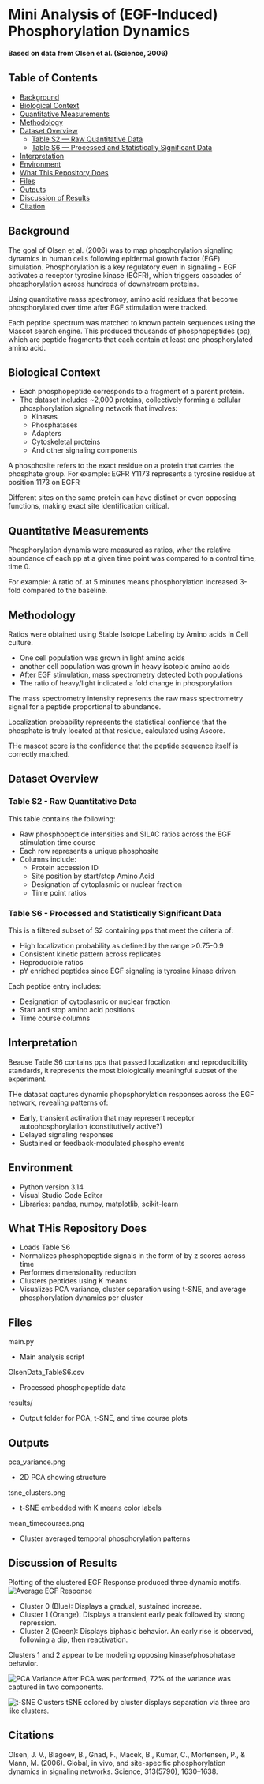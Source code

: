 # Mini Analysis of (EGF-Induced) Phosphorylation Dynamics

**Based on data from Olsen et al. (Science, 2006)**

## Table of Contents

- [Background](#background)
- [Biological Context](#biological-context)
- [Quantitative Measurements](#quantitative-measurements)
- [Methodology](#methodology)
- [Dataset Overview](#dataset-overview)
  - [Table S2 — Raw Quantitative Data](#table-s2---raw-quantitative-data)
  - [Table S6 — Processed and Statistically Significant Data](#table-s6---processed-and-statistically-significant-data)
- [Interpretation](#interpretation)
- [Environment](#environment)
- [What This Repository Does](#what-this-repository-does)
- [Files](#files)
- [Outputs](#outputs)
- [Discussion of Results](#discussion-of-results)
- [Citation](#citation)

## Background

The goal of Olsen et al. (2006) was to map phosphorylation signaling dynamics in human cells following epidermal growth factor (EGF) simulation. Phosphorylation is a key regulatory even in signaling - EGF activates a receptor tyrosine kinase (EGFR), which triggers cascades of phosphorylation across hundreds of downstream proteins.

Using quantitative mass spectromoy, amino acid residues that become phosphorylated over time after EGF stimulation were tracked.

Each peptide spectrum was matched to known protein sequences using the Mascot search engine. This produced thousands of phosphopeptides (pp), which are peptide fragments that each contain at least one phosphorylated amino acid.

## Biological Context

- Each phosphopeptide corresponds to a fragment of a parent protein.
- The dataset includes ~2,000 proteins, collectively forming a cellular phosphorylation signaling network that involves:
  - Kinases
  - Phosphatases
  - Adapters
  - Cytoskeletal proteins
  - And other signaling components

A phosphosite refers to the exact residue on a protein that carries the phosphate group. For example:
EGFR Y1173 represents a tyrosine residue at position 1173 on EGFR

Different sites on the same protein can have distinct or even opposing functions, making exact site identification critical.

## Quantitative Measurements

Phosphorylation dynamis were measured as ratios, wher the relative abundance of each pp at a given time point was compared to a control time, time 0.

For example: A ratio of. at 5 minutes means phosphorylation increased 3-fold compared to the baseline.

## Methodology

Ratios were obtained using Stable Isotope Labeling by Amino acids in Cell culture.

- One cell population was grown in light amino acids
- another cell population was grown in heavy isotopic amino acids
- After EGF stimulation, mass spectrometry detected both populations
- The ratio of heavy/light indicated a fold change in phosporylation

The mass spectrometry intensity represents the raw mass spectrometry signal for a peptide proportional to abundance.

Localization probability represents the statistical confience that the phosphate is truly located at that residue, calculated using Ascore.

THe mascot score is the confidence that the peptide sequence itself is correctly matched.

## Dataset Overview

### Table S2 - Raw Quantitative Data

This table contains the following:

- Raw phosphopeptide intensities and SILAC ratios across the EGF stimulation time course
- Each row represents a unique phosphosite
- Columns include:
  - Protein accession ID
  - Site position by start/stop Amino Acid
  - Designation of cytoplasmic or nuclear fraction
  - Time point ratios

### Table S6 - Processed and Statistically Significant Data

This is a filtered subset of S2 containing pps that meet the criteria of:

- High localization probability as defined by the range >0.75-0.9
- Consistent kinetic pattern across replicates
- Reproducible ratios
- pY enriched peptides since EGF signaling is tyrosine kinase driven

Each peptide entry includes:

- Designation of cytoplasmic or nuclear fraction
- Start and stop amino acid positions
- Time course columns

## Interpretation

Beause Table S6 contains pps that passed localization and reproducibility standards, it represents the most biologically meaningful subset of the experiment.

THe datasat captures dynamic phopsphorylation responses across the EGF network, revealing patterns of:

- Early, transient activation that may represent receptor autophosphorylation (constitutively active?)
- Delayed signaling responses
- Sustained or feedback-modulated phospho events

## Environment

- Python version 3.14
- Visual Studio Code Editor
- Libraries: pandas, numpy, matplotlib, scikit-learn

## What THis Repository Does

- Loads Table S6
- Normalizes phosphopeptide signals in the form of by z scores across time
- Performes dimensionality reduction
- Clusters peptides using K means
- Visualizes PCA variance, cluster separation using t-SNE, and average phosphorylation dynamics per cluster

## Files

main.py

- Main analysis script

OlsenData_TableS6.csv

- Processed phosphopeptide data

results/

- Output folder for PCA, t-SNE, and time course plots

## Outputs

pca_variance.png

- 2D PCA showing structure

tsne_clusters.png

- t-SNE embedded with K means color labels

mean_timecourses.png

- Cluster averaged temporal phosphorylation patterns

## Discussion of Results

Plotting of the clustered EGF Response produced three dynamic motifs.
![Average EGF Response](Results/mean_timecourses.png)

- Cluster 0 (Blue): Displays a gradual, sustained increase.
- Cluster 1 (Orange): Displays a transient early peak followed by strong repression.
- Cluster 2 (Green): Displays biphasic behavior. An early rise is observed, following a dip, then reactivation.

Clusters 1 and 2 appear to be modeling opposing kinase/phosphatase behavior.

![PCA Variance](Results/pca_variance.png)
After PCA was performed, 72% of the variance was captured in two components.

![t-SNE Clusters](Results/tsne_clusters.png)
tSNE colored by cluster displays separation via three arc like clusters.

## Citations

Olsen, J. V., Blagoev, B., Gnad, F., Macek, B., Kumar, C., Mortensen, P., & Mann, M. (2006).
Global, in vivo, and site-specific phosphorylation dynamics in signaling networks. Science, 313(5790), 1630–1638.
